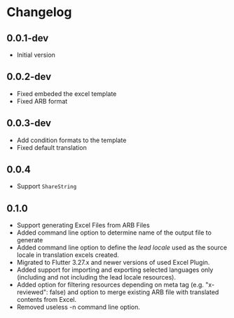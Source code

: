 # Changelog

## 0.0.1-dev

- Initial version

## 0.0.2-dev

- Fixed embeded the excel template
- Fixed ARB format

## 0.0.3-dev

- Add condition formats to the template
- Fixed default translation

## 0.0.4

- Support `ShareString`

## 0.1.0

- Support generating Excel Files from ARB Files
- Added command line option to determine name of the output file to generate
- Added command line option to define the *lead locale* used as the source locale in translation excels created.
- Migrated to Flutter 3.27.x and newer versions of used Excel Plugin.
- Added support for importing and exporting selected languages only (including and not including the lead locale resources).
- Added option for filtering resources depending on meta tag (e.g. "x-reviewed": false) and option to merge existing
  ARB file with translated contents from Excel.
- Removed useless -n command line option.
